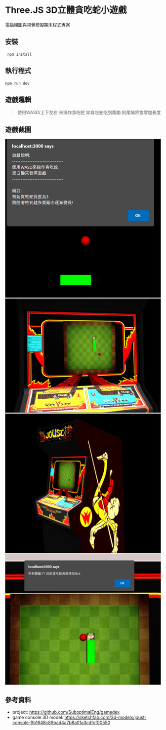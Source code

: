 # Three.JS 3D立體貪吃蛇小遊戲
電腦繪圖與視覺模擬期末程式專案
## 安裝
` npm install`
## 執行程式
` npm run dev `
## 遊戲邏輯
> 使用WASD/上下左右 來操作貪吃蛇
> 如貪吃蛇吃到獎勵 則尾端將會增加長度
## 遊戲截圖
![](./assets/Game_screenshot_0.png)
![](./assets/Game_screenshot_1.png)
![](./assets/Game_screenshot_2.png)
![](./assets/Game_screenshot_3.png)
## 參考資料
+ project: https://github.com/SuboptimalEng/gamedex
+ game console 3D model: https://sketchfab.com/3d-models/joust-console-9b1648c89bad4a7b8a01a3cdfcf00550